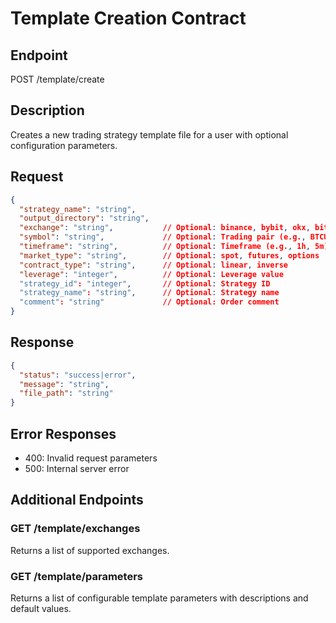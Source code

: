 # Template Creation Contract

## Endpoint
POST /template/create

## Description
Creates a new trading strategy template file for a user with optional configuration parameters.

## Request
```json
{
  "strategy_name": "string",
  "output_directory": "string",
  "exchange": "string",           // Optional: binance, bybit, okx, bitget, kucoin
  "symbol": "string",             // Optional: Trading pair (e.g., BTCUSDT)
  "timeframe": "string",          // Optional: Timeframe (e.g., 1h, 5m)
  "market_type": "string",        // Optional: spot, futures, options
  "contract_type": "string",      // Optional: linear, inverse
  "leverage": "integer",          // Optional: Leverage value
  "strategy_id": "integer",       // Optional: Strategy ID
  "strategy_name": "string",      // Optional: Strategy name
  "comment": "string"             // Optional: Order comment
}
```

## Response
```json
{
  "status": "success|error",
  "message": "string",
  "file_path": "string"
}
```

## Error Responses
- 400: Invalid request parameters
- 500: Internal server error

## Additional Endpoints

### GET /template/exchanges
Returns a list of supported exchanges.

### GET /template/parameters
Returns a list of configurable template parameters with descriptions and default values.